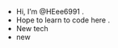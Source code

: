 - Hi, I’m @HEee6991 .
- Hope to learn to code here .
- New tech
- new

<!---
HEee6991/HEee6991 is a ✨ special ✨ repository because its `README.md` (this file) appears on your GitHub profile.
You can click the Preview link to take a look at your changes.
--->
